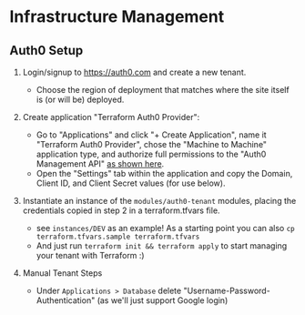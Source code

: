 # Infrastructure Management

## Auth0 Setup

1. Login/signup to https://auth0.com and create a new tenant.
    * Choose the region of deployment that matches where the site itself is (or will be) deployed.

2. Create application "Terraform Auth0 Provider":
    * Go to "Applications" and click "+ Create Application", name it "Terraform Auth0 Provider", chose the "Machine to Machine" application type, and authorize full permissions to the "Auth0 Management API" [as shown here](https://images.ctfassets.net/23aumh6u8s0i/2YGSCKRVyLL9BLo0HsauE8/8aadf0888bbb6f15491552321e6de9a3/m2m-scope-selection).
    * Open the "Settings" tab within the application and copy the Domain, Client ID, and Client Secret values (for use below).

3. Instantiate an instance of the `modules/auth0-tenant` modules, placing the credentials copied in step 2 in a terraform.tfvars file.
    * see `instances/DEV` as an example!  As a starting point you can also `cp terraform.tfvars.sample terraform.tfvars`
    * And just run `terraform init && terraform apply` to start managing your tenant with Terraform :)

4. Manual Tenant Steps
    * Under `Applications > Database` delete "Username-Password-Authentication" (as we'll just support Google login)